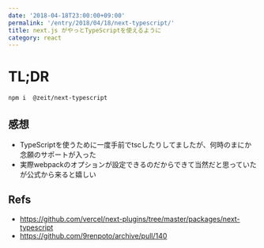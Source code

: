 ```yaml
---
date: '2018-04-18T23:00:00+09:00'
permalink: '/entry/2018/04/18/next-typescript/'
title: next.js がやっとTypeScriptを使えるように
category: react
---
```


# TL;DR

```shell
npm i  @zeit/next-typescript
```

## 感想

- TypeScriptを使うために一度手前でtscしたりしてましたが、何時のまにか念願のサポートが入った
- 実際webpackのオプションが設定できるのだからできて当然だと思っていたが公式から来ると嬉しい

## Refs

- <https://github.com/vercel/next-plugins/tree/master/packages/next-typescript>
- <https://github.com/9renpoto/archive/pull/140>
